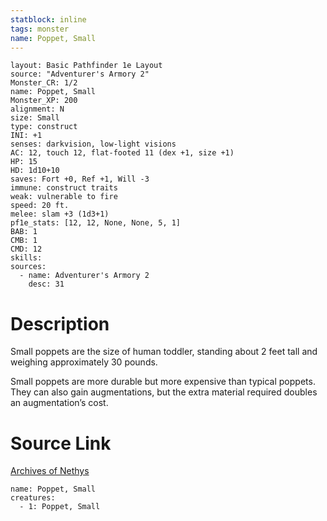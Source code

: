 ```yaml
---
statblock: inline
tags: monster
name: Poppet, Small
---
```

```statblock
layout: Basic Pathfinder 1e Layout
source: "Adventurer's Armory 2"
Monster_CR: 1/2
name: Poppet, Small
Monster_XP: 200
alignment: N
size: Small
type: construct
INI: +1
senses: darkvision, low-light visions
AC: 12, touch 12, flat-footed 11 (dex +1, size +1)
HP: 15
HD: 1d10+10
saves: Fort +0, Ref +1, Will -3
immune: construct traits
weak: vulnerable to fire
speed: 20 ft.
melee: slam +3 (1d3+1)
pf1e_stats: [12, 12, None, None, 5, 1]
BAB: 1
CMB: 1
CMD: 12
skills: 
sources:
  - name: Adventurer's Armory 2
    desc: 31
```
# Description
Small poppets are the size of human toddler, standing about 2 feet tall and weighing approximately 30 pounds.

 Small poppets are more durable but more expensive than typical poppets. They can also gain augmentations, but the extra material required doubles an augmentation’s cost.
# Source Link
[Archives of Nethys](https://aonprd.com/MonsterDisplay.aspx?ItemName=Poppet%2C%20Small)
```encounter-table
name: Poppet, Small
creatures:
  - 1: Poppet, Small
```
